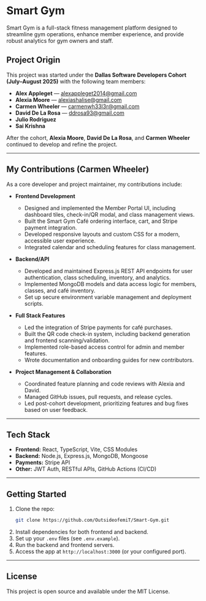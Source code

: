 # Smart Gym

Smart Gym is a full-stack fitness management platform designed to streamline gym operations, enhance member experience, and provide robust analytics for gym owners and staff.

## Project Origin

This project was started under the **Dallas Software Developers Cohort (July–August 2025)** with the following team members:
- **Alex Appleget** — alexappleget2014@gmail.com
- **Alexia Moore** — alexiashalise@gmail.com
- **Carmen Wheeler** — carmenwh33l3r@gmail.com
- **David De La Rosa** — ddrosa93@gmail.com
- **Julio Rodriguez**
- **Sai Krishna**

After the cohort, **Alexia Moore**, **David De La Rosa**, and **Carmen Wheeler** continued to develop and refine the project.

---

## My Contributions (Carmen Wheeler)

As a core developer and project maintainer, my contributions include:

- **Frontend Development**
  - Designed and implemented the Member Portal UI, including dashboard tiles, check-in/QR modal, and class management views.
  - Built the Smart Gym Café ordering interface, cart, and Stripe payment integration.
  - Developed responsive layouts and custom CSS for a modern, accessible user experience.
  - Integrated calendar and scheduling features for class management.

- **Backend/API**
  - Developed and maintained Express.js REST API endpoints for user authentication, class scheduling, inventory, and analytics.
  - Implemented MongoDB models and data access logic for members, classes, and café inventory.
  - Set up secure environment variable management and deployment scripts.

- **Full Stack Features**
  - Led the integration of Stripe payments for café purchases.
  - Built the QR code check-in system, including backend generation and frontend scanning/validation.
  - Implemented role-based access control for admin and member features.
  - Wrote documentation and onboarding guides for new contributors.

- **Project Management & Collaboration**
  - Coordinated feature planning and code reviews with Alexia and David.
  - Managed GitHub issues, pull requests, and release cycles.
  - Led post-cohort development, prioritizing features and bug fixes based on user feedback.

---

## Tech Stack

- **Frontend:** React, TypeScript, Vite, CSS Modules
- **Backend:** Node.js, Express.js, MongoDB, Mongoose
- **Payments:** Stripe API
- **Other:** JWT Auth, RESTful APIs, GitHub Actions (CI/CD)

---

## Getting Started

1. Clone the repo:
   ```bash
   git clone https://github.com/OutsideofemiT/Smart-Gym.git
   ```
2. Install dependencies for both frontend and backend.
3. Set up your `.env` files (see `.env.example`).
4. Run the backend and frontend servers.
5. Access the app at `http://localhost:3000` (or your configured port).

---

## License

This project is open source and available under the MIT License.
